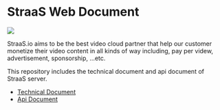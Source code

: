 # StraaS Web Document
![](https://event.livehouse.in/straas.io/admintool/images/logo.png)

StraaS.io aims to be the best video cloud partner that help our customer monetize their video content in all kinds of way including, pay per videw, advertisement, sponsorship, ...etc.

This repository includes the technical document and api document of StraaS server.

* [Technical Document](https://github.com/StraaS/web-document/wiki)
* [Api Document](https://straas.github.io/web-document/)
